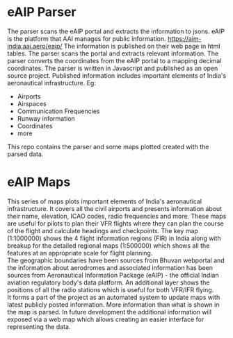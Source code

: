 # eAIP Parser
The parser scans the eAIP portal and extracts the information to jsons.
eAIP is the platform that AAI manages for public information.
https://aim-india.aai.aero/eaip/
The information is published on their web page in html tables. The parser scans the portal and extracts relevant information. The parser converts the coordinates from the eAIP portal to a mapping decimal coordinates.
The parser is written in Javascript and published as an open source project.
Published information includes important elements of India's aeronautical infrastructure.
Eg: 
- Airports
- Airspaces
- Communication Frequencies
- Runway information
- Coordinates
- more

This repo contains the parser and some maps plotted created with the parsed data.

# eAIP Maps
This series of maps plots important elements of India's aeronautical infrastructure. It covers all the civil airports and presents information about their name, elevation, ICAO codes, radio frequencies and more. These maps are useful for pilots to plan their VFR flights where they can plan the course of the flight and calculate headings and checkpoints. The key map (1:1000000) shows the 4 flight information regions (FIR) in India along with breakup for the detailed regional maps (1:500000) which shows all the features at an appropriate scale for flight planning.  
The geographic boundaries have been sources from Bhuvan webportal and the information about aerodromes and associated information has been sources from Aeronautical Information Package (eAIP) - the official Indian aviation regulatory body's data platform.
An additional layer shows the positions of all the radio stations which is useful for both VFR/IFR flying.  
It forms a part of the project as an automated system to update maps with latest publicly posted information. More information than what is shown in the map is parsed. In future development the additional information will exposed via a web map which allows creating an easier interface for representing the data.
